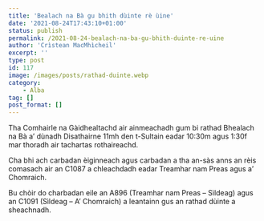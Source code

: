 ```yaml
---
title: 'Bealach na Bà gu bhith dùinte rè ùine'
date: '2021-08-24T17:43:10+01:00'
status: publish
permalink: /2021-08-24-bealach-na-ba-gu-bhith-duinte-re-uine
author: 'Crìstean MacMhìcheil'
excerpt: ''
type: post
id: 117
image: /images/posts/rathad-duinte.webp
category:
    - Alba
tag: []
post_format: []
---
```

Tha Comhairle na Gàidhealtachd air ainmeachadh gum bi rathad Bhealach na Bà a’ dùnadh Disathairne 11mh den t-Sultain eadar 10:30m agus 1:30f mar thoradh air tachartas rothaireachd.

Cha bhi ach carbadan èiginneach agus carbadan a tha an-sàs anns an rèis comasach air an C1087 a chleachdadh eadar Treamhar nam Preas agus a’ Chomraich.

Bu chòir do charbadan eile an A896 (Treamhar nam Preas – Sìldeag) agus an C1091 (Sìldeag – A’ Chomraich) a leantainn gus an rathad dùinte a sheachnadh.
